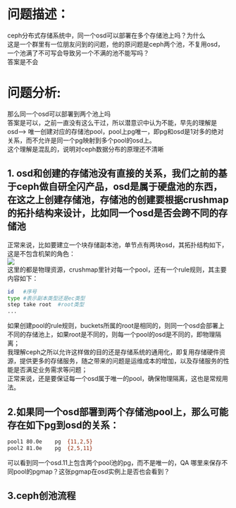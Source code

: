 # 问题描述：  
ceph分布式存储系统中，同一个osd可以部署在多个存储池上吗？为什么    
这是一个群里有一位朋友问到的问题，他的原问题是ceph两个池，不复用osd，一个池满了不可写会导致另一个不满的池不能写吗？    
答案是不会  
  
# 问题分析:    
那么同一个osd可以部署到两个池上吗    
答案是可以，之前一直没有这么干过，所以潜意识中认为不能，早先的理解是osd--> 唯一创建对应的存储池pool，pool上pg唯一，即pg和osd是1对多的绝对关系，而不允许是同一个pg映射到多个pool的osd上。  
这个理解是混乱的，说明对ceph数据分布的原理还不清晰   
  
## 1. osd和创建的存储池没有直接的关系，我们之前的基于ceph做自研全闪产品，osd是属于硬盘池的东西，在这之上创建存储池，存储池的创建要根据crushmap的拓扑结构来设计，比如同一个osd是否会跨不同的存储池  
正常来说，比如要建立一个块存储副本池，单节点有两块osd，其拓扑结构如下，这是不包含机架的角色：    
![](https://github.com/joehou89/ceph_15.2.17_sourcecode_analyse/blob/main/crushmap%E6%8B%93%E6%89%91%E7%BB%93%E6%9E%84.png)    
这里的都是物理资源，crushmap里针对每一个pool，还有一个rule规则，其主要内容如下：  
```sh
id   #序号
type #表示副本类型还是ec类型
step take root  #root类型
...
```    
如果创建pool的rule规则，buckets所属的root是相同的，则同一个osd会部署上不同的存储池上，如果root是不同的，则每一个pool的osd是不同的，即物理隔离；    
我理解ceph之所以允许这样做的目的还是存储系统的通用化，即复用存储硬件资源，提供更多的存储服务，随之带来的问题是运维成本的增加，以及存储服务的性能是否满足业务需求等问题；  
正常来说，还是要保证每一个osd属于唯一的pool，确保物理隔离，这也是常规用法。    
  
## 2.如果同一个osd部署到两个存储池pool上，那么可能存在如下pg到osd的关系：  
```sh  
pool1 80.0e    pg  {11,2,5}
pool2 81.0e    pg  {2,5,11}
```  
可以看到同一个osd.11上包含两个pool池的pg，而不是唯一的，QA 哪里来保存不同pool的pgmap？这张pgmap在osd实例上是否也会看到？    
    
## 3.ceph创池流程  










